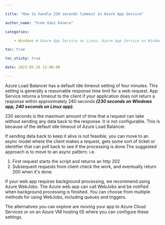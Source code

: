 ```yaml
---

title: "How to handle 230 seconds timeout in Azure App Service"

author_name: "Sree Vani Koneru"

categories:

    - Windows # Azure App Service on Linux, Azure App Service on Windows

toc: true

toc_sticky: true

date: 2023-05-26 12:00:00

---
```

<html>
<head>
  <!-- Google tag (gtag.js) -->
<script async src="https://www.googletagmanager.com/gtag/js?id=G-0DC5DVJXR5"></script>
<script>
  window.dataLayer = window.dataLayer || [];
  function gtag(){dataLayer.push(arguments);}
  gtag('js', new Date());
  gtag('config', 'G-0DC5DVJXR5');
</script>
</head>
</html>

Azure Load Balancer has a default idle timeout setting of four minutes.
This setting is generally a reasonable response time limit for a web request.
App Service returns a timeout to the client if your application does not return
a response within approximately 240 seconds
***(230 seconds on Windows app, 240 seconds on Linux app).***

230 seconds is the maximum amount of time that a request can take without sending
any data back to the response. It is not configurable.
This is because of the default idle timeout of Azure Load Balancer.

If sending data back to keep it alive is not feasible, you can move to an async
model where the client makes a request, gets some sort of ticket or identifier
that  can poll back to see if the processing is done.The suggested approach is
to move to an async pattern. i.e.

1. First request starts the script and returns an http 202
2. Subsequent requests from client check the work, and eventually return 200
when it's done.

 If your web app requires background processing, we recommend using Azure WebJobs.
 The Azure web app can call WebJobs and be notified when background processing
 is finished. You can choose from multiple methods for using WebJobs, including
 queues and triggers.

The alternatives you can explore are moving your app to Azure Cloud Services
or on an Azure VM hosting IIS where you can configure these settings.
